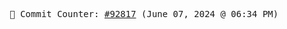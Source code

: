 <p align="center">
    <samp>
        📮 Commit Counter: <a href="https://github.com/Javascript-void0/Javascript-void0/commits/main">#92817</a> (June 07, 2024 @ 06:34 PM)
    </samp>
</p>